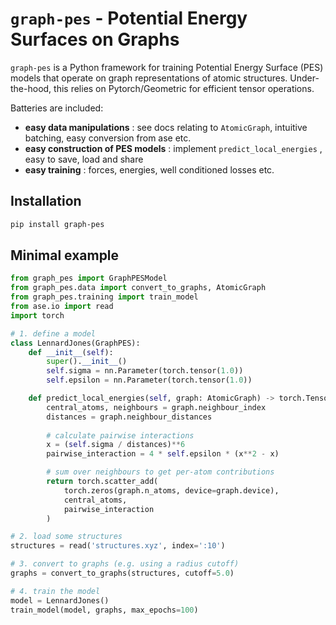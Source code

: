 # `graph-pes` - Potential Energy Surfaces on Graphs

`graph-pes` is a Python framework for training Potential Energy Surface (PES) 
models that operate on graph representations of atomic structures.
Under-the-hood, this relies on Pytorch/Geometric for efficient tensor operations.

Batteries are included:
- **easy data manipulations** : see docs relating to `AtomicGraph`, intuitive batching, easy conversion from ase etc.
- **easy construction of PES models** : implement `predict_local_energies` , easy to save, load and share
- **easy training** : forces, energies, well conditioned losses etc.

## Installation

```bash
pip install graph-pes
```

## Minimal example

```python
from graph_pes import GraphPESModel
from graph_pes.data import convert_to_graphs, AtomicGraph
from graph_pes.training import train_model
from ase.io import read
import torch

# 1. define a model
class LennardJones(GraphPES):
    def __init__(self):
        super().__init__()
        self.sigma = nn.Parameter(torch.tensor(1.0))
        self.epsilon = nn.Parameter(torch.tensor(1.0))

    def predict_local_energies(self, graph: AtomicGraph) -> torch.Tensor:
        central_atoms, neighbours = graph.neighbour_index
        distances = graph.neighbour_distances
        
        # calculate pairwise interactions
        x = (self.sigma / distances)**6
        pairwise_interaction = 4 * self.epsilon * (x**2 - x)

        # sum over neighbours to get per-atom contributions
        return torch.scatter_add(
            torch.zeros(graph.n_atoms, device=graph.device),
            central_atoms,
            pairwise_interaction
        )

# 2. load some structures
structures = read('structures.xyz', index=':10')

# 3. convert to graphs (e.g. using a radius cutoff)
graphs = convert_to_graphs(structures, cutoff=5.0)

# 4. train the model
model = LennardJones()
train_model(model, graphs, max_epochs=100)
```